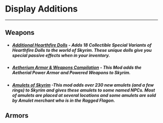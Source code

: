 # Display Additions
---

## Weapons 
- ##### [Additional Hearthfire Dolls](https://www.nexusmods.com/skyrimspecialedition/mods/46930) - Adds 18 Collectible Special Variants of Hearthfire Dolls to the world of Skyrim. These unique dolls give you special passive effects when in your inventory.
- ##### [Aetherium Armor & Weapons Compilation](https://www.nexusmods.com/skyrimspecialedition/mods/2687/) - This Mod adds the Aetherial Power Armor and Powered Weapons to Skyrim. 
- ##### [Amulets of Skyrim](https://www.nexusmods.com/skyrimspecialedition/mods/487/) -This mod adds over 230 new amulets (and a few rings) to Skyrim and gives these amulets to some named NPCs. Most of amulets are placed at several locations and some amulets are sold by Amulet merchant who is in the Ragged Flagon.
## Armors

